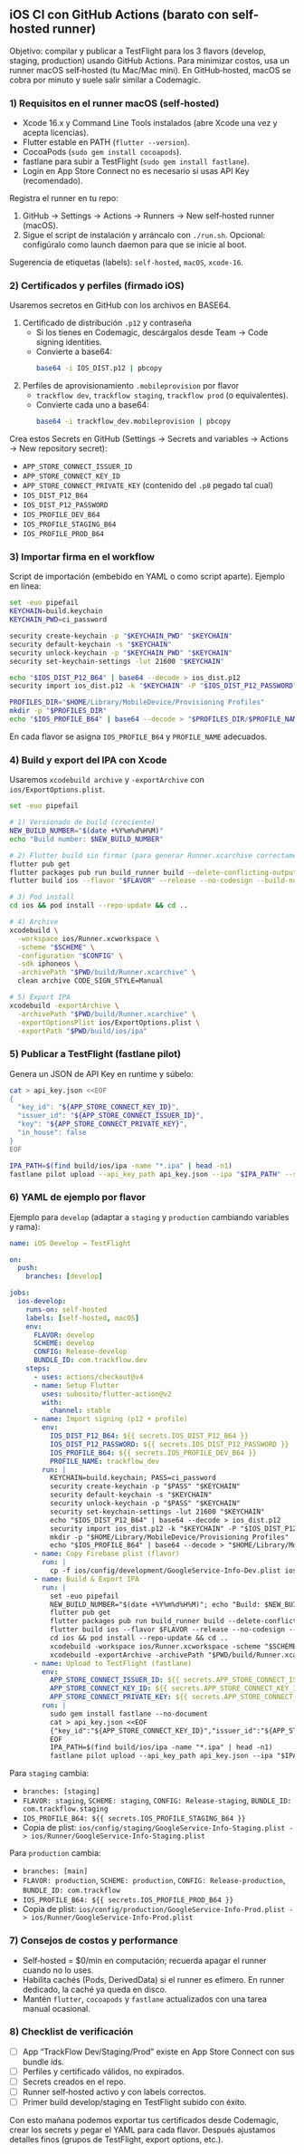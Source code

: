 ## iOS CI con GitHub Actions (barato con self-hosted runner)

Objetivo: compilar y publicar a TestFlight para los 3 flavors (develop, staging, production) usando GitHub Actions. Para minimizar costos, usa un runner macOS self‑hosted (tu Mac/Mac mini). En GitHub‑hosted, macOS se cobra por minuto y suele salir similar a Codemagic.

### 1) Requisitos en el runner macOS (self‑hosted)
- Xcode 16.x y Command Line Tools instalados (abre Xcode una vez y acepta licencias).
- Flutter estable en PATH (`flutter --version`).
- CocoaPods (`sudo gem install cocoapods`).
- fastlane para subir a TestFlight (`sudo gem install fastlane`).
- Login en App Store Connect no es necesario si usas API Key (recomendado).

Registra el runner en tu repo:
1. GitHub → Settings → Actions → Runners → New self‑hosted runner (macOS).
2. Sigue el script de instalación y arráncalo con `./run.sh`. Opcional: configúralo como launch daemon para que se inicie al boot.

Sugerencia de etiquetas (labels): `self-hosted`, `macOS`, `xcode-16`.

### 2) Certificados y perfiles (firmado iOS)
Usaremos secretos en GitHub con los archivos en BASE64.

1. Certificado de distribución `.p12` y contraseña
   - Si los tienes en Codemagic, descárgalos desde Team → Code signing identities.
   - Convierte a base64:
     ```bash
     base64 -i IOS_DIST.p12 | pbcopy
     ```
2. Perfiles de aprovisionamiento `.mobileprovision` por flavor
   - `trackflow dev`, `trackflow staging`, `trackflow prod` (o equivalentes).
   - Convierte cada uno a base64:
     ```bash
     base64 -i trackflow_dev.mobileprovision | pbcopy
     ```

Crea estos Secrets en GitHub (Settings → Secrets and variables → Actions → New repository secret):
- `APP_STORE_CONNECT_ISSUER_ID`
- `APP_STORE_CONNECT_KEY_ID`
- `APP_STORE_CONNECT_PRIVATE_KEY` (contenido del `.p8` pegado tal cual)
- `IOS_DIST_P12_B64`
- `IOS_DIST_P12_PASSWORD`
- `IOS_PROFILE_DEV_B64`
- `IOS_PROFILE_STAGING_B64`
- `IOS_PROFILE_PROD_B64`

### 3) Importar firma en el workflow
Script de importación (embebido en YAML o como script aparte). Ejemplo en línea:
```bash
set -euo pipefail
KEYCHAIN=build.keychain
KEYCHAIN_PWD=ci_password

security create-keychain -p "$KEYCHAIN_PWD" "$KEYCHAIN"
security default-keychain -s "$KEYCHAIN"
security unlock-keychain -p "$KEYCHAIN_PWD" "$KEYCHAIN"
security set-keychain-settings -lut 21600 "$KEYCHAIN"

echo "$IOS_DIST_P12_B64" | base64 --decode > ios_dist.p12
security import ios_dist.p12 -k "$KEYCHAIN" -P "$IOS_DIST_P12_PASSWORD" -A -T /usr/bin/codesign

PROFILES_DIR="$HOME/Library/MobileDevice/Provisioning Profiles"
mkdir -p "$PROFILES_DIR"
echo "$IOS_PROFILE_B64" | base64 --decode > "$PROFILES_DIR/$PROFILE_NAME.mobileprovision"
```

En cada flavor se asigna `IOS_PROFILE_B64` y `PROFILE_NAME` adecuados.

### 4) Build y export del IPA con Xcode
Usaremos `xcodebuild archive` y `-exportArchive` con `ios/ExportOptions.plist`.

```bash
set -euo pipefail

# 1) Versionado de build (creciente)
NEW_BUILD_NUMBER="$(date +%Y%m%d%H%M)"
echo "Build number: $NEW_BUILD_NUMBER"

# 2) Flutter build sin firmar (para generar Runner.xcarchive correctamente)
flutter pub get
flutter packages pub run build_runner build --delete-conflicting-outputs
flutter build ios --flavor "$FLAVOR" --release --no-codesign --build-number "$NEW_BUILD_NUMBER" --verbose

# 3) Pod install
cd ios && pod install --repo-update && cd ..

# 4) Archive
xcodebuild \
  -workspace ios/Runner.xcworkspace \
  -scheme "$SCHEME" \
  -configuration "$CONFIG" \
  -sdk iphoneos \
  -archivePath "$PWD/build/Runner.xcarchive" \
  clean archive CODE_SIGN_STYLE=Manual

# 5) Export IPA
xcodebuild -exportArchive \
  -archivePath "$PWD/build/Runner.xcarchive" \
  -exportOptionsPlist ios/ExportOptions.plist \
  -exportPath "$PWD/build/ios/ipa"
```

### 5) Publicar a TestFlight (fastlane pilot)
Genera un JSON de API Key en runtime y súbelo:
```bash
cat > api_key.json <<EOF
{
  "key_id": "${APP_STORE_CONNECT_KEY_ID}",
  "issuer_id": "${APP_STORE_CONNECT_ISSUER_ID}",
  "key": "${APP_STORE_CONNECT_PRIVATE_KEY}",
  "in_house": false
}
EOF

IPA_PATH=$(find build/ios/ipa -name "*.ipa" | head -n1)
fastlane pilot upload --api_key_path api_key.json --ipa "$IPA_PATH" --skip_waiting_for_build_processing true
```

### 6) YAML de ejemplo por flavor
Ejemplo para `develop` (adaptar a `staging` y `production` cambiando variables y rama):

```yaml
name: iOS Develop → TestFlight

on:
  push:
    branches: [develop]

jobs:
  ios-develop:
    runs-on: self-hosted
    labels: [self-hosted, macOS]
    env:
      FLAVOR: develop
      SCHEME: develop
      CONFIG: Release-develop
      BUNDLE_ID: com.trackflow.dev
    steps:
      - uses: actions/checkout@v4
      - name: Setup Flutter
        uses: subosito/flutter-action@v2
        with:
          channel: stable
      - name: Import signing (p12 + profile)
        env:
          IOS_DIST_P12_B64: ${{ secrets.IOS_DIST_P12_B64 }}
          IOS_DIST_P12_PASSWORD: ${{ secrets.IOS_DIST_P12_PASSWORD }}
          IOS_PROFILE_B64: ${{ secrets.IOS_PROFILE_DEV_B64 }}
          PROFILE_NAME: trackflow_dev
        run: |
          KEYCHAIN=build.keychain; PASS=ci_password
          security create-keychain -p "$PASS" "$KEYCHAIN"
          security default-keychain -s "$KEYCHAIN"
          security unlock-keychain -p "$PASS" "$KEYCHAIN"
          security set-keychain-settings -lut 21600 "$KEYCHAIN"
          echo "$IOS_DIST_P12_B64" | base64 --decode > ios_dist.p12
          security import ios_dist.p12 -k "$KEYCHAIN" -P "$IOS_DIST_P12_PASSWORD" -A -T /usr/bin/codesign
          mkdir -p "$HOME/Library/MobileDevice/Provisioning Profiles"
          echo "$IOS_PROFILE_B64" | base64 --decode > "$HOME/Library/MobileDevice/Provisioning Profiles/$PROFILE_NAME.mobileprovision"
      - name: Copy Firebase plist (flavor)
        run: |
          cp -f ios/config/development/GoogleService-Info-Dev.plist ios/Runner/GoogleService-Info-Dev.plist
      - name: Build & Export IPA
        run: |
          set -euo pipefail
          NEW_BUILD_NUMBER="$(date +%Y%m%d%H%M)"; echo "Build: $NEW_BUILD_NUMBER"
          flutter pub get
          flutter packages pub run build_runner build --delete-conflicting-outputs
          flutter build ios --flavor $FLAVOR --release --no-codesign --build-number $NEW_BUILD_NUMBER --verbose
          cd ios && pod install --repo-update && cd ..
          xcodebuild -workspace ios/Runner.xcworkspace -scheme "$SCHEME" -configuration "$CONFIG" -sdk iphoneos -archivePath "$PWD/build/Runner.xcarchive" clean archive CODE_SIGN_STYLE=Manual
          xcodebuild -exportArchive -archivePath "$PWD/build/Runner.xcarchive" -exportOptionsPlist ios/ExportOptions.plist -exportPath "$PWD/build/ios/ipa"
      - name: Upload to TestFlight (fastlane)
        env:
          APP_STORE_CONNECT_ISSUER_ID: ${{ secrets.APP_STORE_CONNECT_ISSUER_ID }}
          APP_STORE_CONNECT_KEY_ID: ${{ secrets.APP_STORE_CONNECT_KEY_ID }}
          APP_STORE_CONNECT_PRIVATE_KEY: ${{ secrets.APP_STORE_CONNECT_PRIVATE_KEY }}
        run: |
          sudo gem install fastlane --no-document
          cat > api_key.json <<EOF
          {"key_id":"${APP_STORE_CONNECT_KEY_ID}","issuer_id":"${APP_STORE_CONNECT_ISSUER_ID}","key":"${APP_STORE_CONNECT_PRIVATE_KEY}","in_house":false}
          EOF
          IPA_PATH=$(find build/ios/ipa -name "*.ipa" | head -n1)
          fastlane pilot upload --api_key_path api_key.json --ipa "$IPA_PATH" --skip_waiting_for_build_processing true
```

Para `staging` cambia:
- `branches: [staging]`
- `FLAVOR: staging`, `SCHEME: staging`, `CONFIG: Release-staging`, `BUNDLE_ID: com.trackflow.staging`
- `IOS_PROFILE_B64: ${{ secrets.IOS_PROFILE_STAGING_B64 }}`
- Copia de plist: `ios/config/staging/GoogleService-Info-Staging.plist -> ios/Runner/GoogleService-Info-Staging.plist`

Para `production` cambia:
- `branches: [main]`
- `FLAVOR: production`, `SCHEME: production`, `CONFIG: Release-production`, `BUNDLE_ID: com.trackflow`
- `IOS_PROFILE_B64: ${{ secrets.IOS_PROFILE_PROD_B64 }}`
- Copia de plist: `ios/config/production/GoogleService-Info-Prod.plist -> ios/Runner/GoogleService-Info-Prod.plist`

### 7) Consejos de costos y performance
- Self‑hosted = $0/min en computación; recuerda apagar el runner cuando no lo uses.
- Habilita cachés (Pods, DerivedData) si el runner es efímero. En runner dedicado, la caché ya queda en disco.
- Mantén `flutter`, `cocoapods` y `fastlane` actualizados con una tarea manual ocasional.

### 8) Checklist de verificación
- [ ] App “TrackFlow Dev/Staging/Prod” existe en App Store Connect con sus bundle ids.
- [ ] Perfiles y certificado válidos, no expirados.
- [ ] Secrets creados en el repo.
- [ ] Runner self‑hosted activo y con labels correctos.
- [ ] Primer build develop/staging en TestFlight subido con éxito.

Con esto mañana podemos exportar tus certificados desde Codemagic, crear los secrets y pegar el YAML para cada flavor. Después ajustamos detalles finos (grupos de TestFlight, export options, etc.).


